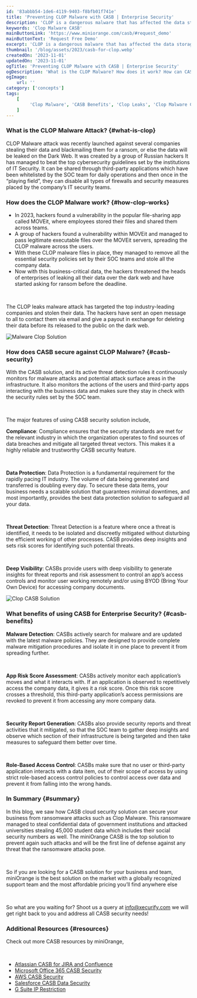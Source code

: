 ```yaml
---
id: '83abbb54-1de6-4119-9403-f8bfb01f741e'
title: 'Preventing CLOP Malware with CASB | Enterprise Security'
description: 'CLOP is a dangerous malware that has affected the data storage of several businesses, education centers, and government offices bypassing all the security rules set effortlessly damaging user identities, and selling all business-critical data over the dark web. A CASB solution is the ultimate solution to safeguard your business against such malware attacks.'
keywords: 'Clop Malware CASB'
mainButtonLink: 'https://www.miniorange.com/casb/#request_demo'
mainButtonText: 'Request Free Demo'
excerpt: 'CLOP is a dangerous malware that has affected the data storage of several businesses, education centers, and government offices bypassing all the security rules set effortlessly damaging user identities'
thumbnail: '/blog/assets/2023/casb-for-clop.webp'
createdOn: '2023-11-01'
updatedOn: '2023-11-01'
ogTitle: 'Preventing CLOP Malware with CASB | Enterprise Security'
ogDescription: 'What is the CLOP Malware? How does it work? How can CASB help secure you from a CLOP ransomware attack?'
ogImage:
    url: ''
category: ['concepts']
tags:
    [
		 'Clop Malware', 'CASB Benefits', 'Clop Leaks', 'Clop Malware CASB', 'Clop Ransomware' 
    ]
---
```


### **What is the CLOP Malware Attack?** {#what-is-clop}

CLOP Malware attack was recently launched against several companies stealing their data and blackmailing them for a ransom, or else the data will be leaked on the Dark Web. It was created by a group of Russian hackers It has managed to beat the top cybersecurity guidelines set by the institutions of IT Security. It can be shared through third-party applications which have been whitelisted by the SOC team for daily operations and then once in the “playing field”, they can disable all types of firewalls and security measures placed by the company’s IT security teams.

### **How does the CLOP Malware work?** {#how-clop-works}

- In 2023, hackers found a vulnerability in the popular file-sharing app called MOVEit, where employees stored their files and shared them across teams.
- A group of hackers found a vulnerability within MOVEit and managed to pass legitimate executable files over the MOVEit servers, spreading the CLOP malware across the users.
- With these CLOP malware files in place, they managed to remove all the essential security policies set by their SOC teams and stole all the company data.
- Now with this business-critical data, the hackers threatened the heads of enterprises of leaking all their data over the dark web and have started asking for ransom before the deadline.

&nbsp;

The CLOP leaks malware attack has targeted the top industry-leading companies and stolen their data. The hackers have sent an open message to all to contact them via email and give a payout in exchange for deleting their data before its released to the public on the dark web.

![Malware Clop Solution](/blog/assets/2023/malware-clop-solution.webp)

### **How does CASB secure against CLOP Malware?** {#casb-security}

With the CASB solution, and its active threat detection rules it continuously monitors for malware attacks and potential attack surface areas in the infrastructure. It also monitors the actions of the users and third-party apps interacting with the business data and makes sure they stay in check with the security rules set by the SOC team.

&nbsp;

The major features of using CASB security solution include,

**Compliance**: Compliance ensures that the security standards are met for the relevant industry in which the organization operates to find sources of data breaches and mitigate all targeted threat vectors. This makes it a highly reliable and trustworthy CASB security feature.

&nbsp;

**Data Protection**: Data Protection is a fundamental requirement for the rapidly pacing IT industry. The volume of data being generated and transferred is doubling every day. To secure these data items, your business needs a scalable solution that guarantees minimal downtimes, and most importantly, provides the best data protection solution to safeguard all your data.

&nbsp;

**Threat Detection**: Threat Detection is a feature where once a threat is identified, it needs to be isolated and discreetly mitigated without disturbing the efficient working of other processes. CASB provides deep insights and sets risk scores for identifying such potential threats.

&nbsp;

**Deep Visibility**: CASBs provide users with deep visibility to generate insights for threat reports and risk assessment to control an app’s access controls and monitor user working remotely and/or using BYOD (Bring Your Own Device) for accessing company documents.

![Clop CASB Solution](/blog/assets/2023/clop-casb-solution.webp)

### **What benefits of using CASB for Enterprise Security?** {#casb-benefits}

**Malware Detection**: CASBs actively search for malware and are updated with the latest malware policies. They are designed to provide complete malware mitigation procedures and isolate it in one place to prevent it from spreading further.

&nbsp;

**App Risk Score Assessment**: CASBs actively monitor each application’s moves and what it interacts with. If an application is observed to repetitively access the company data, it gives it a risk score. Once this risk score crosses a threshold, this third-party application’s access permissions are revoked to prevent it from accessing any more company data.

&nbsp;

**Security Report Generation**: CASBs also provide security reports and threat activities that it mitigated, so that the SOC team to gather deep insights and observe which section of their infrastructure is being targeted and then take measures to safeguard them better over time.

&nbsp;

**Role-Based Access Control**: CASBs make sure that no user or third-party application interacts with a data item, out of their scope of access by using strict role-based access control policies to control access over data and prevent it from falling into the wrong hands.

### **In Summary** {#summary}

In this blog, we saw how CASB cloud security solution can secure your business from ransomware attacks such as Clop Malware. This ransomware managed to steal confidential data of government institutions and attacked universities stealing 45,000 student data which includes their social security numbers as well. The miniOrange CASB is the top solution to prevent again such attacks and will be the first line of defense against any threat that the ransomware attacks pose.

&nbsp;

So if you are looking for a CASB solution for your business and team, miniOrange is the best solution on the market with a globally recognized support team and the most affordable pricing you’ll find anywhere else

&nbsp;

So what are you waiting for? Shoot us a query at [info@xecurify.com](mailto:info@xecurify.com) we will get right back to you and address all CASB security needs!

### Additional Resources {#resources}

Check out more CASB resources by miniOrange,

&nbsp;

- [Atlassian CASB for JIRA and Confluence](https://www.miniorange.com/blog/atlassian-security-for-jira-and-confluence-with-casb)
- [Microsoft Office 365 CASB Security](https://www.miniorange.com/blog/microsoft-office-365-casb-security)
- [AWS CASB Security](https://www.miniorange.com/blog/aws-service-casb-security-solution)
- [Salesforce CASB Data Security](https://www.miniorange.com/blog/casb-salesforce-data-security)
- [G Suite IP Restriction](https://www.miniorange.com/blog/secure-access-control-for-google-workspace-gsuite-apps/)
